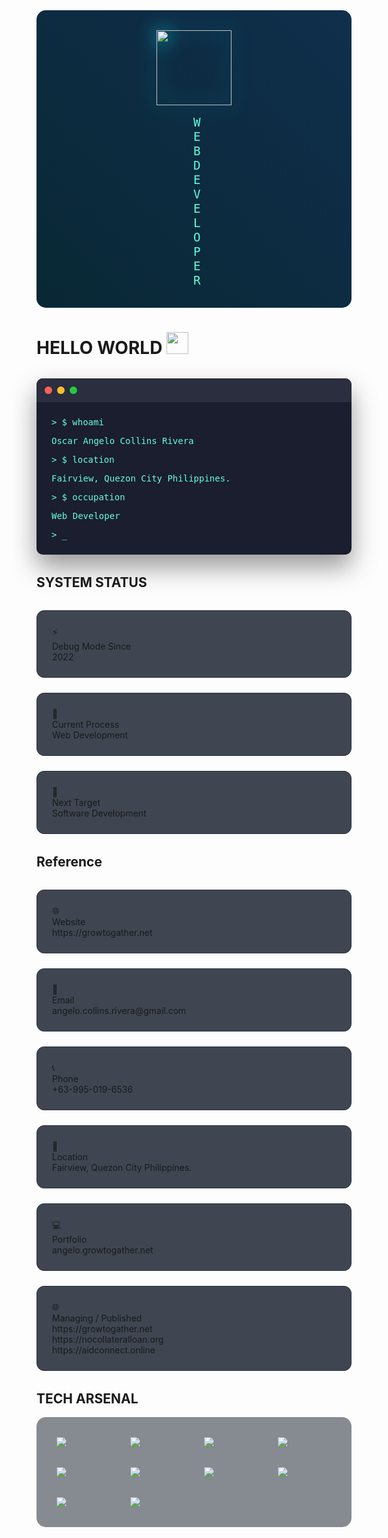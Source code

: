 <div align="center">
  <div class="matrix-bg">
    <img src="https://media.giphy.com/media/M9gbBd9nbDrOTu1Mqx/giphy.gif" width="120" class="hologram-effect"/>
    <div class="typing-effect">WEB DEVELOPER</div>
  </div>
</div>

<h1 align="left" class="cyber-title">
  <span class="glitch-text" data-text="HELLO WORLD">HELLO WORLD</span> 
  <img src="https://media.giphy.com/media/hvRJCLFzcasrR4ia7z/giphy.gif" width="35" class="floating"/>
</h1>

<div class="terminal-window">
  <div class="terminal-header">
    <span class="terminal-button"></span>
    <span class="terminal-button"></span>
    <span class="terminal-button"></span>
  </div>
  <div class="terminal-content">
    <span class="terminal-prompt">$ whoami</span>
    <p>Oscar Angelo Collins Rivera</p>
    <span class="terminal-prompt">$ location</span>
    <p>Fairview, Quezon City Philippines.</p>
    <span class="terminal-prompt">$ occupation</span>
    <p>Web Developer</p>
    <span class="terminal-prompt">_</span>
  </div>
</div>

<h2 class="section-title">SYSTEM STATUS</h2>

<div class="status-grid">
  <div class="status-card">
    <div class="status-icon">⚡</div>
    <div class="status-label">Debug Mode Since</div>
    <div class="status-value">2022</div>
  </div>
  <div class="status-card">
    <div class="status-icon">🔮</div>
    <div class="status-label">Current Process</div>
    <div class="status-value">Web Development</div>
  </div>
  <div class="status-card">
    <div class="status-icon">🎯</div>
    <div class="status-label">Next Target</div>
    <div class="status-value">Software Development</div>
  </div>
</div>

<h2 class="section-title">Reference</h2>

<div class="status-grid">
  <div class="status-card">
    <div class="status-icon">🌐</div>
    <div class="status-label">Website</div>
    <div class="status-value">https://growtogather.net</div>
  </div>

  <div class="status-card">
   <div class="status-icon">📧</div>
   <div class="status-label">Email</div>
   <div class="status-value">angelo.collins.rivera@gmail.com</div>
   </div>
   <div class="status-card">
   <div class="status-icon">📞</div>
   <div class="status-label">Phone</div>
   <div class="status-value">+63-995-019-6536</div>
   </div>

   <div class="status-card">
   <div class="status-icon">📍</div>
   <div class="status-label">Location</div>
   <div class="status-value">Fairview, Quezon City Philippines.</div>
   </div>

  <!-- portfolio -->
   <div class="status-card">
   <div class="status-icon">💻</div>
   <div class="status-label">Portfolio</div>
   <div class="status-value">angelo.growtogather.net</div>
   </div>

<!-- published and managing websites -->
   <div class="status-card">
   <div class="status-icon">🌐</div>
   <div class="status-label">Managing / Published</div>
   <div class="status-value">https://growtogather.net</div>
   <div class="status-value">https://nocollateralloan.org</div>
   <div class="status-value">https://aidconnect.online</div>
   </div>

</div>

<h2 class="section-title">TECH ARSENAL</h2>

<div class="tech-container">
  <div class="tech-item" data-tech="JavaScript">
    <img src="https://cdn.jsdelivr.net/gh/devicons/devicon/icons/javascript/javascript-original.svg"/>
    <div class="tech-tooltip">JavaScript</div>
  </div>

  <div class="tech-item" data-tech="Python">
    <img src="https://cdn.jsdelivr.net/gh/devicons/devicon/icons/python/python-original.svg"/>
    <div class="tech-tooltip">Python</div>
  </div>
  <div class="tech-item" data-tech="HTML5">
      <img src="https://cdn.jsdelivr.net/gh/devicons/devicon/icons/html5/html5-original.svg"/>
  <div class="tech-tooltip">HTML5</div>
  </div>

  <div class="tech-item" data-tech="CSS3">
  <img src="https://cdn.jsdelivr.net/gh/devicons/devicon/icons/css3/css3-original.svg"/>
  <div class="tech-tooltip">CSS3</div>
  </div>

  <div class="tech-item" data-tech="React">
  <img src="https://cdn.jsdelivr.net/gh/devicons/devicon/icons/react/react-original.svg"/>
  <div class="tech-tooltip">React</div>
  </div>

  <div class="tech-item" data-tech="PHP">
  <img src="https://cdn.jsdelivr.net/gh/devicons/devicon/icons/php/php-original.svg"/>
  <div class="tech-tooltip">PHP</div>
  </div>

  <div class="tech-item" data-tech="Java">
  <img src="https://cdn.jsdelivr.net/gh/devicons/devicon/icons/java/java-original.svg"/>
  <div class="tech-tooltip">Java</div>
  </div>

  <div class="tech-item" data-tech="Flutter">
  <img src="https://cdn.jsdelivr.net/gh/devicons/devicon/icons/flutter/flutter-original.svg"/>
  <div class="tech-tooltip">Flutter</div>
  </div>

  <div class="tech-item" data-tech="MySQL">
  <img src="https://cdn.jsdelivr.net/gh/devicons/devicon/icons/mysql/mysql-original.svg"/>
  <div class="tech-tooltip">MySQL</div>
  </div>

  <div class="tech-item" data-tech="React Native">
  <img src="https://cdn.jsdelivr.net/gh/devicons/devicon/icons/react/react-original.svg"/>
  <div class="tech-tooltip">React Native</div>
  </div>

</div>

<style>
.matrix-bg {
  background: linear-gradient(45deg, #0a192f, #112240);
  padding: 2rem;
  border-radius: 15px;
  position: relative;
  overflow: hidden;
}

.matrix-bg::before {
  content: "";
  position: absolute;
  top: 0;
  left: 0;
  width: 100%;
  height: 100%;
  background: linear-gradient(45deg, #00ff8c22, #00f0ff22);
  animation: matrixGlow 8s infinite;
}

.hologram-effect {
  filter: drop-shadow(0 0 15px #00f0ff);
  animation: hologramFloat 3s ease-in-out infinite;
}

.typing-effect {
  color: #64ffda;
  font-family: 'JetBrains Mono', monospace;
  font-size: 1.2rem;
  margin-top: 1rem;
  border-right: 2px solid #64ffda;
  animation: typing 3.5s steps(30, end), blink .75s step-end infinite;
}

.terminal-window {
  background: #1a1e2e;
  border-radius: 10px;
  margin: 2rem 0;
  box-shadow: 0 20px 40px rgba(0,0,0,0.4);
}

.terminal-header {
  background: #2a2e3e;
  padding: 0.8rem;
  border-radius: 10px 10px 0 0;
  display: flex;
  gap: 8px;
}

.terminal-button {
  width: 12px;
  height: 12px;
  border-radius: 50%;
  background: #ff5f56;
}

.terminal-button:nth-child(2) {
  background: #ffbd2e;
}

.terminal-button:nth-child(3) {
  background: #27c93f;
}

.terminal-content {
  padding: 1.5rem;
  color: #64ffda;
  font-family: 'JetBrains Mono', monospace;
}

.terminal-prompt::before {
  content: ">";
  color: #64ffda;
  margin-right: 8px;
}

.status-grid {
  display: grid;
  grid-template-columns: repeat(auto-fit, minmax(250px, 1fr));
  gap: 1.5rem;
  margin: 2rem 0;
}

.status-card {
  background: rgba(16, 24, 39, 0.8);
  backdrop-filter: blur(10px);
  border: 1px solid #2a2e3e;
  border-radius: 12px;
  padding: 1.5rem;
  transition: transform 0.3s ease;
}

.status-card:hover {
  transform: translateY(-5px);
  border-color: #64ffda;
}

.tech-container {
  display: grid;
  grid-template-columns: repeat(auto-fit, minmax(80px, 1fr));
  gap: 2rem;
  padding: 2rem;
  background: rgba(16, 24, 39, 0.5);
  border-radius: 15px;
}

.tech-item {
  position: relative;
  transition: all 0.3s ease;
}

.tech-item:hover {
  transform: translateY(-10px);
}

.tech-tooltip {
  position: absolute;
  bottom: -30px;
  left: 50%;
  transform: translateX(-50%);
  background: #64ffda;
  color: #0a192f;
  padding: 5px 10px;
  border-radius: 5px;
  font-size: 0.8rem;
  opacity: 0;
  transition: opacity 0.3s ease;
}

.tech-item:hover .tech-tooltip {
  opacity: 1;
}

@keyframes matrixGlow {
  0%, 100% { opacity: 0.5; }
  50% { opacity: 0.8; }
}

@keyframes hologramFloat {
  0%, 100% { transform: translateY(0); }
  50% { transform: translateY(-10px); }
}

@keyframes typing {
  from { width: 0 }
  to { width: 100% }
}

@keyframes blink {
  from, to { border-color: transparent }
  50% { border-color: #64ffda }
}
</style>
